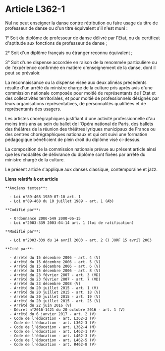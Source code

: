 # Article L362-1

Nul ne peut enseigner la danse contre rétribution ou faire usage du titre de professeur de danse ou d'un titre équivalent
s'il n'est muni :

1° Soit du diplôme de professeur de danse délivré par l'Etat, ou du certificat d'aptitude aux fonctions de professeur de
danse ;

2° Soit d'un diplôme français ou étranger reconnu équivalent ;

3° Soit d'une dispense accordée en raison de la renommée particulière ou de l'expérience confirmée en matière d'enseignement
de la danse, dont il peut se prévaloir.

La reconnaissance ou la dispense visée aux deux alinéas précédents résulte d'un arrêté du ministre chargé de la culture pris
après avis d'une commission nationale composée pour moitié de représentants de l'Etat et des collectivités territoriales, et
pour moitié de professionnels désignés par leurs organisations représentatives, de personnalités qualifiées et de
représentants des usagers.

Les artistes chorégraphiques justifiant d'une activité professionnelle d'au moins trois ans au sein du ballet de l'Opéra
national de Paris, des ballets des théâtres de la réunion des théâtres lyriques municipaux de France ou des centres
chorégraphiques nationaux et qui ont suivi une formation pédagogique bénéficient de plein droit du diplôme visé ci-dessus.

La composition de la commission nationale prévue au présent article ainsi que les modalités de délivrance du diplôme sont
fixées par arrêté du ministre chargé de la culture.

Le présent article s'applique aux danses classique, contemporaine et jazz.

**Liens relatifs à cet article**

	**Anciens textes**:

	  - Loi n°89-468 1989-07-10 art. 1
	  - Loi n°89-468 du 10 juillet 1989 - art. 1 (Ab)

	**Codifié par**:

	  - Ordonnance 2000-549 2000-06-15
	  - Loi n°2003-339 2003-04-14 art. 1 (loi de ratification)

	**Modifié par**:

	  - Loi n°2003-339 du 14 avril 2003 - art. 2 () JORF 15 avril 2003

	**Cité par**:

	  - Arrêté du 15 décembre 2006 - art. 4 (V)
	  - Arrêté du 15 décembre 2006 - art. 5 (V)
	  - Arrêté du 15 décembre 2006 - art. 6 (V)
	  - Arrêté du 15 décembre 2006 - art. 8 (V)
	  - Arrêté du 23 février 2007 - art. 3 (VD)
	  - Arrêté du 23 février 2007 - art. 7 (VD)
	  - Arrêté du 23 décembre 2008 (V)
	  - Arrêté du 20 juillet 2015 - art. 1 (V)
	  - Arrêté du 20 juillet 2015 - art. 18 (V)
	  - Arrêté du 20 juillet 2015 - art. 19 (V)
	  - Arrêté du 20 juillet 2015 - art. 25 (V)
	  - Arrêté du 22 juin 2016 (V)
	  - Décret n°2016-1421 du 20 octobre 2016 - art. 1 (V)
	  - Arrêté du 6 janvier 2017 - art. 2 (V)
	  - Code de l'éducation - art. L362-2 (V)
	  - Code de l'éducation - art. L362-3 (V)
	  - Code de l'éducation - art. L362-4 (M)
	  - Code de l'éducation - art. L462-1 (V)
	  - Code de l'éducation - art. L462-3 (V)
	  - Code de l'éducation - art. L462-5 (V)
	  - Code de l'éducation - art. R462-8 (V)
